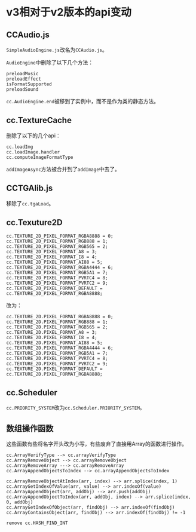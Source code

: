 # v3相对于v2版本的api变动

## CCAudio.js

`SimpleAudioEngine.js`改名为`CCAudio.js`。

`AudioEngine`中删除了以下几个方法：

```
preloadMusic
preloadEffect
isFormatSupported
preloadSound
```

`cc.AudioEngine.end`被移到了实例中，而不是作为类的静态方法。

## cc.TextureCache

删除了以下的几个api：

```
cc.loadImg
cc.loadImage.handler
cc.computeImageFormatType
```

`addImageAsync`方法被合并到了`addImage`中去了。

## CCTGAlib.js

移除了`cc.tgaLoad`。

## cc.Texuture2D

```
cc.TEXTURE_2D_PIXEL_FORMAT_RGBA8888 = 0;
cc.TEXTURE_2D_PIXEL_FORMAT_RGB888 = 1;
cc.TEXTURE_2D_PIXEL_FORMAT_RGB565 = 2;
cc.TEXTURE_2D_PIXEL_FORMAT_A8 = 3;
cc.TEXTURE_2D_PIXEL_FORMAT_I8 = 4;
cc.TEXTURE_2D_PIXEL_FORMAT_AI88 = 5;
cc.TEXTURE_2D_PIXEL_FORMAT_RGBA4444 = 6;
cc.TEXTURE_2D_PIXEL_FORMAT_RGB5A1 = 7;
cc.TEXTURE_2D_PIXEL_FORMAT_PVRTC4 = 8;
cc.TEXTURE_2D_PIXEL_FORMAT_PVRTC2 = 9;
cc.TEXTURE_2D_PIXEL_FORMAT_DEFAULT = cc.TEXTURE_2D_PIXEL_FORMAT_RGBA8888;
```

改为：

```
cc.TEXTURE_2D.PIXEL_FORMAT_RGBA8888 = 0;
cc.TEXTURE_2D.PIXEL_FORMAT_RGB888 = 1;
cc.TEXTURE_2D.PIXEL_FORMAT_RGB565 = 2;
cc.TEXTURE_2D.PIXEL_FORMAT_A8 = 3;
cc.TEXTURE_2D.PIXEL_FORMAT_I8 = 4;
cc.TEXTURE_2D.PIXEL_FORMAT_AI88 = 5;
cc.TEXTURE_2D.PIXEL_FORMAT_RGBA4444 = 6;
cc.TEXTURE_2D.PIXEL_FORMAT_RGB5A1 = 7;
cc.TEXTURE_2D.PIXEL_FORMAT_PVRTC4 = 8;
cc.TEXTURE_2D.PIXEL_FORMAT_PVRTC2 = 9;
cc.TEXTURE_2D.PIXEL_FORMAT_DEFAULT = cc.TEXTURE_2D.PIXEL_FORMAT_RGBA8888;
```

## cc.Scheduler

`cc.PRIORITY_SYSTEM`改为`cc.Scheduler.PRIORITY_SYSTEM`。


## 数组操作函数

这些函数有些将名字开头改为小写，有些废弃了直接用Array的函数进行操作。

```
cc.ArrayVerifyType --> cc.arrayVerifyType
cc.ArrayRemoveObject --> cc.arrayRemoveObject
cc.ArrayRemoveArray ---> cc.arrayRemoveArray
cc.ArrayAppendObjectsToIndex --> cc.arrayAppendObjectsToIndex

cc.ArrayRemoveObjectAtIndex(arr, index) --> arr.splice(index, 1)
cc.ArrayGetIndexOfValue(arr, value) --> arr.indexOf(value)
cc.ArrayAppendObject(arr, addObj) --> arr.push(addObj)
cc.ArrayAppendObjectToIndex(arr, addObj, index) --> arr.splice(index, 0, addObj)
cc.ArrayGetIndexOfObject(arr, findObj) --> arr.indexOf(findObj)
cc.ArrayContainsObject(arr, findObj) --> arr.indexOf(findObj) != -1

remove cc.HASH_FIND_INT
```